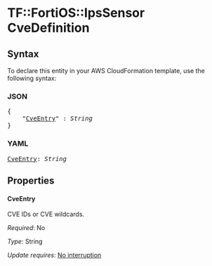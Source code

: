 # TF::FortiOS::IpsSensor CveDefinition

## Syntax

To declare this entity in your AWS CloudFormation template, use the following syntax:

### JSON

<pre>
{
    "<a href="#cveentry" title="CveEntry">CveEntry</a>" : <i>String</i>
}
</pre>

### YAML

<pre>
<a href="#cveentry" title="CveEntry">CveEntry</a>: <i>String</i>
</pre>

## Properties

#### CveEntry

CVE IDs or CVE wildcards.

_Required_: No

_Type_: String

_Update requires_: [No interruption](https://docs.aws.amazon.com/AWSCloudFormation/latest/UserGuide/using-cfn-updating-stacks-update-behaviors.html#update-no-interrupt)

